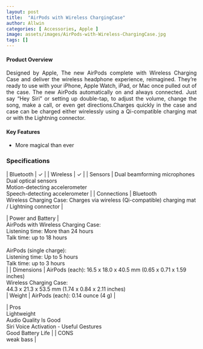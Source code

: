 ```yaml
---
layout: post
title:  "AirPods with Wireless ChargingCase"
author: Allwin
categories: [ Accessories, Apple ]
image: assets/images/AirPods-with-Wireless-ChargingCase.jpg
tags: []
---
```



#### Product Overview

<p style="text-align:justify">Designed by Apple, The new AirPods complete with Wireless Charging Case and deliver the wireless headphone experience, reimagined. They’re ready to use with your iPhone, Apple Watch, iPad, or Mac once pulled out of the case. The new AirPods automatically on and always connected. Just say “Hey Siri” or setting up double-tap, to adjust the volume, change the song, make a call, or even get directions.Charges quickly in the case and case can be charged either wirelessly using a Qi-compatible charging mat or with the Lightning connector.</p>

#### Key Features

* More magical than ever

### Specifications


| Bluetooth | ✓ |
| Wireless | ✓ |
| Sensors | Dual beamforming microphones<br>
  Dual optical sensors<br>
  Motion-detecting accelerometer<br>
  Speech-detecting accelerometer |
| Connections | Bluetooth <br>
  Wireless Charging Case: Charges via wireless (Qi-compatible) charging mat / Lightning connector |

| Power and Battery |	
  AirPods with Wireless Charging Case: <br>
  Listening time: More than 24 hours <br>
  Talk time: up to 18 hours<br>
  <br>
  AirPods (single charge): <br>
  Listening time: Up to 5 hours<br>
  Talk time: up to 3 hours<br>|
| Dimensions |
 AirPods (each): 16.5 x 18.0 x 40.5 mm (0.65 x 0.71 x 1.59 inches)<br>
 Wireless Charging Case: <br>
 44.3 x 21.3 x 53.5 mm (1.74 x 0.84 x 2.11 inches)<br>
| Weight | AirPods (each): 0.14 ounce (4 g) |


| Pros  <br> Lightweight <br>
Audio Quality Is Good <br>
Siri Voice Activation - Useful Gestures  <br>
Good Battery Life |
| CONS <br> weak bass |


